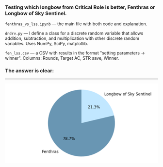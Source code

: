 ### Testing which longbow from Critical Role is better, Fenthras or Longbow of Sky Sentinel.
`fenthras_vs_lss.ipynb` &mdash; the main file with both code and explanation. 

`dndrv.py` — I define a class for a discrete random variable that allows addition, subtraction, and multiplication with other discrete random variables. Uses NumPy, SciPy, matplotlib.

`fen_lss.csv` &mdash; a CSV with results in the format "setting parameters -> winner". Columns: Rounds, Target AC, STR save, Winner.

### The answer is clear:
---
![Fenthras vs LSS](./pie.png)
